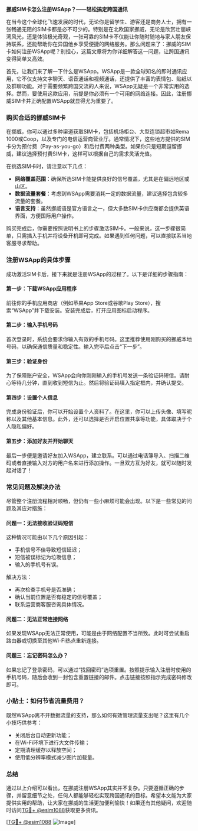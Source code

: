 **挪威SIM卡怎么注册WSApp？——轻松搞定跨国通讯**

在当今这个全球化飞速发展的时代，无论你是留学生、游客还是商务人士，拥有一张畅通无阻的SIM卡都是必不可少的。特别是在北欧国家挪威，无论是欣赏壮丽峡湾风光，还是体验极光奇观，一张可靠的SIM卡不仅能让你随时随地与家人朋友保持联系，还能帮助你在异国他乡享受便捷的网络服务。那么问题来了：挪威的SIM卡如何注册WSApp呢？别担心，这篇文章将为你详细解答这一问题，让跨国通讯变得简单又高效。

首先，让我们来了解一下什么是WSApp。WSApp是一款全球知名的即时通讯应用，它不仅支持文字聊天、语音通话和视频通话，还提供了丰富的表情包、贴纸以及群聊功能。对于需要频繁跨国交流的人来说，WSApp无疑是一个非常实用的选择。然而，要使用这款应用，前提是你必须有一个可用的网络连接。因此，注册挪威SIM卡并正确配置WSApp就显得尤为重要了。

### **购买合适的挪威SIM卡**
在挪威，你可以通过多种渠道获取SIM卡，包括机场柜台、大型连锁超市如Rema 1000或Coop，以及专门的电信运营商营业厅。通常情况下，这些地方提供的SIM卡分为预付费（Pay-as-you-go）和后付费两种类型。如果你只是短期逗留挪威，建议选择预付费SIM卡，这样可以根据自己的需求灵活充值。

在挑选SIM卡时，请注意以下几点：
- **网络覆盖范围**：确保所选SIM卡能提供良好的信号覆盖，尤其是在偏远地区或山区。
- **数据流量套餐**：考虑到WSApp需要消耗一定的数据流量，建议选择包含较多流量的套餐。
- **语言支持**：虽然挪威语是官方语言之一，但大多数SIM卡供应商都会提供英语界面，方便国际用户操作。

购买完成后，你需要按照说明书上的步骤激活SIM卡。一般来说，这一步骤很简单，只需插入手机并将设备开机即可完成。如果遇到任何问题，可以直接联系当地客服寻求帮助。

### **注册WSApp的具体步骤**
成功激活SIM卡后，接下来就是注册WSApp的过程了。以下是详细的步骤指南：

#### **第一步：下载WSApp应用程序**
前往你的手机应用商店（例如苹果App Store或谷歌Play Store），搜索“WSApp”并下载安装。安装完成后，打开应用图标启动程序。

#### **第二步：输入手机号码**
首次登录时，系统会要求你输入有效的手机号码。这里推荐使用刚购买的挪威本地号码，以确保通信质量和稳定性。输入完毕后点击“下一步”。

#### **第三步：验证身份**
为了保障账户安全，WSApp会向你刚刚输入的手机号发送一条验证码短信。请耐心等待几分钟，直到收到短信为止。然后将验证码填入指定框内，并确认提交。

#### **第四步：设置个人信息**
完成身份验证后，你可以开始设置个人资料了。在这里，你可以上传头像、填写昵称以及其他基本信息。此外，还可以选择是否开启位置共享等功能，具体取决于个人隐私偏好。

#### **第五步：添加好友并开始聊天**
最后一步便是邀请好友加入WSApp，建立联系。可以通过电话簿导入、扫描二维码或者直接输入对方的用户名来进行添加操作。一旦双方互为好友，就可以随时发起对话了！

### **常见问题及解决办法**
尽管整个注册流程相对顺畅，但仍有一些小麻烦可能会出现。以下是一些常见的问题及其应对措施：

#### **问题一：无法接收验证码短信**
这种情况可能由以下几个原因引起：
- 手机信号不佳导致短信延迟；
- 短信被误标记为垃圾信息；
- 输入的手机号有误。

解决方法：
- 再次检查手机号是否准确；
- 确认当前位置是否有稳定的信号覆盖；
- 联系运营商客服咨询具体情况。

#### **问题二：无法正常连接网络**
如果发现WSApp无法正常使用，可能是由于网络配置不当所致。此时可尝试重启路由器或切换至其他Wi-Fi热点重新连接。

#### **问题三：忘记密码怎么办？**
如果忘记了登录密码，可以通过“找回密码”选项重置。按照提示输入注册时使用的手机号码，随后会收到一封包含重置链接的邮件。点击链接按照指示完成密码修改即可。

### **小贴士：如何节省流量费用？**
既然WSApp离不开数据流量的支持，那么如何有效管理流量支出呢？这里有几个小技巧供参考：
- 关闭后台自动更新功能；
- 在Wi-Fi环境下进行大文件传输；
- 定期清理缓存以释放空间；
- 使用低分辨率模式减少图片加载量。

### **总结**
通过以上介绍可以看出，在挪威注册WSApp其实并不复杂。只要遵循正确的步骤，并留意细节之处，任何人都能够轻松实现跨国通讯的目标。希望本文能为大家提供实用的帮助，让大家在挪威的生活更加便利愉快！如果还有其他疑问，欢迎随时访问[TG💪+ @esim1088](https://t.me/s/esim1088)获取更多资讯。

[[TG💪+ @esim1088](https://t.me/s/esim1088) ![Image](https://i.postimg.cc/4NQfJmqS/Snipaste-2025-05-13-00-14-12.png)]